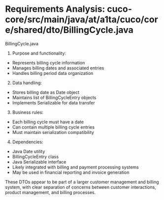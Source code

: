 # Requirements Analysis: cuco-core/src/main/java/at/a1ta/cuco/core/shared/dto/BillingCycle.java

BillingCycle.java
1. Purpose and functionality:
- Represents billing cycle information
- Manages billing dates and associated entries
- Handles billing period data organization

2. Data handling:
- Stores billing date as Date object
- Maintains list of BillingCycleEntry objects
- Implements Serializable for data transfer

3. Business rules:
- Each billing cycle must have a date
- Can contain multiple billing cycle entries
- Must maintain serialization compatibility

4. Dependencies:
- Java Date utility
- BillingCycleEntry class
- Java Serializable interface
- Likely integrated with billing and payment processing systems
- May be used in financial reporting and invoice generation

These DTOs appear to be part of a larger customer management and billing system, with clear separation of concerns between customer interactions, product management, and billing processes.